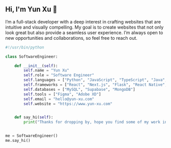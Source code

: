 ## Hi, I'm Yun Xu 👋

I’m a full-stack developer with a deep interest in crafting websites that are intuitive and visually compelling. My goal is to create websites that not only look great but also provide a seamless user experience. I’m always open to new opportunities and collaborations, so feel free to reach out.


```python
#!/usr/bin/python

class SoftwareEngineer:

    def __init__(self):
        self.name = "Yun Xu"
        self.role = "Software Engineer"
        self.languages = ["Python", "JavaScript", "TypeScript", "Java", "PHP"]
        self.frameworks = ["React", "Next.js", "Flask", "React Native", "Bootstrap", "Tailwind CSS", "Node"]
        self.databases = ["MySQL", "Supabase", "MongoDB"]
        self.tools = ["Figma", "Adobe XD"]
        self.email = "hello@yun-xu.com"
        self.website = "https://www.yun-xu.com"


    def say_hi(self):
        print("Thanks for dropping by, hope you find some of my work interesting.")


me = SoftwareEngineer()
me.say_hi()
```

